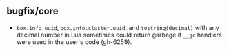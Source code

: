 ## bugfix/core

* `box.info.uuid`, `box.info.cluster.uuid`, and `tostring(decimal)` with any
  decimal number in Lua sometimes could return garbage if `__gc` handlers were
  used in the user's code (gh-6259).
